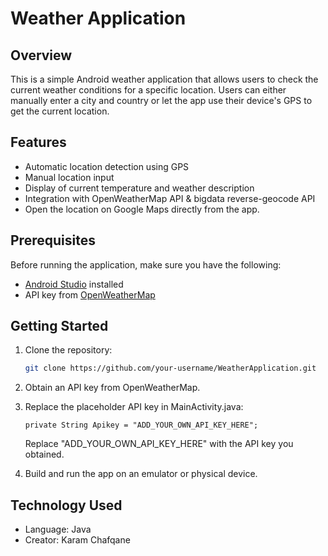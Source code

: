 # Weather Application

## Overview
This is a simple Android weather application that allows users to check the current weather conditions for a specific location. Users can either manually enter a city and country or let the app use their device's GPS to get the current location.

## Features
- Automatic location detection using GPS
- Manual location input
- Display of current temperature and weather description
- Integration with OpenWeatherMap API & bigdata reverse-geocode API
- Open the location on Google Maps directly from the app.

## Prerequisites
Before running the application, make sure you have the following:
- [Android Studio](https://developer.android.com/studio) installed
- API key from [OpenWeatherMap](https://openweathermap.org/)

## Getting Started
1. Clone the repository:
   ```bash
   git clone https://github.com/your-username/WeatherApplication.git
2. Obtain an API key from OpenWeatherMap.

3. Replace the placeholder API key in MainActivity.java:
   
    `private String Apikey = "ADD_YOUR_OWN_API_KEY_HERE";`
   
    Replace "ADD_YOUR_OWN_API_KEY_HERE" with the API key you obtained.

5. Build and run the app on an emulator or physical device.


## Technology Used
- Language: Java
- Creator: Karam Chafqane
